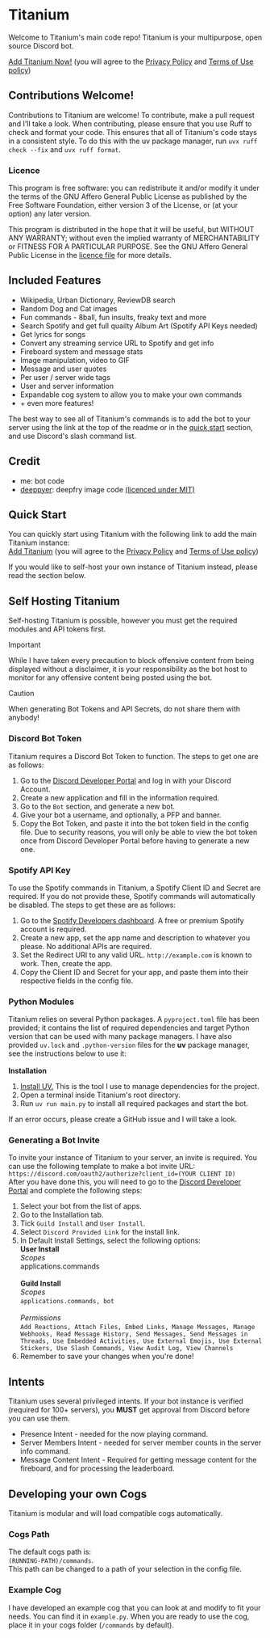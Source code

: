 # Titanium
Welcome to Titanium's main code repo! Titanium is your multipurpose, open source Discord bot.

[Add Titanium Now!](https://titaniumbot.me/invite) (you will agree to the [Privacy Policy](/Privacy.md) and [Terms of Use policy](/Terms.md))

## Contributions Welcome!
Contributions to Titanium are welcome! To contribute, make a pull request and I'll take a look. When contributing, please ensure that you use Ruff to check and format your code. This ensures that all of Titanium's code stays in a consistent style. To do this with the uv package manager, run `uvx ruff check --fix` and `uvx ruff format`.

### Licence
This program is free software: you can redistribute it and/or modify it under the terms of the GNU Affero General Public License as published by the Free Software Foundation, either version 3 of the License, or (at your option) any later version.

This program is distributed in the hope that it will be useful, but WITHOUT ANY WARRANTY; without even the implied warranty of MERCHANTABILITY or FITNESS FOR A PARTICULAR PURPOSE.  See the GNU Affero General Public License in the [licence file](/LICENSE) for more details.

## Included Features
- Wikipedia, Urban Dictionary, ReviewDB search
- Random Dog and Cat images
- Fun commands - 8ball, fun insults, freaky text and more
- Search Spotify and get full quailty Album Art (Spotify API Keys needed)
- Get lyrics for songs
- Convert any streaming service URL to Spotify and get info
- Fireboard system and message stats
- Image manipulation, video to GIF
- Message and user quotes
- Per user / server wide tags
- User and server information
- Expandable cog system to allow you to make your own commands
- \+ even more features!

The best way to see all of Titanium's commands is to add the bot to your server using the link at the top of the readme or in the [quick start](#quick-start) section, and use Discord's slash command list.

## Credit
- me: bot code
- [deeppyer](https://github.com/Ovyerus/deeppyer): deepfry image code [(licenced under MIT)](https://github.com/Ovyerus/deeppyer/blob/master/LICENSE)

## Quick Start
You can quickly start using Titanium with the following link to add the main Titanium instance:\
[Add Titanium](https://titaniumbot.me/invite) (you will agree to the [Privacy Policy](/Privacy.md) and [Terms of Use policy](/Terms.md))

If you would like to self-host your own instance of Titanium instead, please read the section below.

## Self Hosting Titanium
Self-hosting Titanium is possible, however you must get the required modules and API tokens first.

> [!IMPORTANT]
> While I have taken every precaution to block offensive content from being displayed without a disclaimer, it is your responsibility as the bot host to monitor for any offensive content being posted using the bot.

> [!CAUTION]
> When generating Bot Tokens and API Secrets, do not share them with anybody!

### Discord Bot Token
Titanium requires a Discord Bot Token to function. The steps to get one are as follows:
1. Go to the [Discord Developer Portal](https://discord.com/developers/applications) and log in with your Discord Account.
2. Create a new application and fill in the information required.
3. Go to the `Bot` section, and generate a new bot.
4. Give your bot a username, and optionally, a PFP and banner.
5. Copy the Bot Token, and paste it into the bot token field in the config file. Due to security reasons, you will only be able to view the bot token once from Discord Developer Portal before having to generate a new one.

### Spotify API Key
To use the Spotify commands in Titanium, a Spotify Client ID and Secret are required. If you do not provide these, Spotify commands will automatically be disabled. The steps to get these are as follows:
1. Go to the [Spotify Developers dashboard](https://developer.spotify.com/dashboard). A free or premium Spotify account is required.
2. Create a new app, set the app name and description to whatever you please.  No additional APIs are required.
3. Set the Redirect URI to any valid URL. `http://example.com` is known to work. Then, create the app.
4. Copy the Client ID and Secret for your app, and paste them into their respective fields in the config file.

### Python Modules
Titanium relies on several Python packages. A `pyproject.toml` file has been provided; it contains the list of required dependencies and target Python version that can be used with many package managers. I have also provided `uv.lock` and `.python-version` files for the **uv** package manager, see the instructions below to use it:\
\
**Installation**
1. [Install UV.](https://docs.astral.sh/uv/getting-started/installation/) This is the tool I use to manage dependencies for the project.
2. Open a terminal inside Titanium's root directory.
3. Run `uv run main.py` to install all required packages and start the bot.

If an error occurs, please create a GitHub issue and I will take a look.

### Generating a Bot Invite
To invite your instance of Titanium to your server, an invite is required. You can use the following template to make a bot invite URL:\
`https://discord.com/oauth2/authorize?client_id=(YOUR CLIENT ID)`\
After you have done this, you will need to go to the [Discord Developer Portal](https://discord.dev/) and complete the following steps:
1. Select your bot from the list of apps.
2. Go to the Installation tab.
3. Tick `Guild Install` and `User Install`.
4. Select `Discord Provided Link` for the install link.
5. In Default Install Settings, select the following options:\
**User Install**\
*Scopes*\
applications.commands
\
\
**Guild Install**\
*Scopes*\
`applications.commands, bot`
\
\
*Permissions*\
`Add Reactions, Attach Files, Embed Links, Manage Messages, Manage Webhooks, Read Message History, Send Messages, Send Messages in Threads, Use Embedded Activities, Use External Emojis, Use External Stickers, Use Slash Commands, View Audit Log, View Channels`
7. Remember to save your changes when you're done!

## Intents
Titanium uses several privileged intents. If your bot instance is verified (required for 100+ servers), you **MUST** get approval from Discord before you can use them.

- Presence Intent - needed for the now playing command.
- Server Members Intent - needed for server member counts in the server info command.
- Message Content Intent - Required for getting message content for the fireboard, and for processing the leaderboard.

## Developing your own Cogs
Titanium is modular and will load compatible cogs automatically.

### Cogs Path
The default cogs path is:\
`(RUNNING-PATH)/commands`.\
This path can be changed to a path of your selection in the config file.

### Example Cog
I have developed an example cog that you can look at and modify to fit your needs. You can find it in `example.py`. When you are ready to use the cog, place it in your cogs folder (`/commands` by default).
